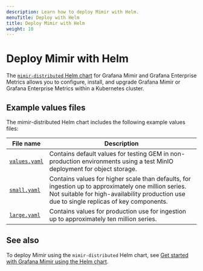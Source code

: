 ```yaml
---
description: Learn how to deploy Mimir with Helm.
menuTitle: Deploy with Helm
title: Deploy Mimir with Helm
weight: 10
---
```


<!-- Note: This topic is mounted in the GEM documentation. Ensure that all updates are also applicable to GEM. -->

# Deploy Mimir with Helm

The [`mimir-distributed` Helm chart](https://github.com/grafana/mimir/blob/main/operations/helm/charts/mimir-distributed/) for Grafana Mimir and Grafana Enterprise Metrics allows you to configure, install, and upgrade Grafana Mimir or Grafana Enterprise Metrics within a Kubernetes cluster.

## Example values files

The mimir-distributed Helm chart includes the following example values files:

| File name                                                                                                        | Description                                                                                                                                                                                       |
| ---------------------------------------------------------------------------------------------------------------- | ------------------------------------------------------------------------------------------------------------------------------------------------------------------------------------------------- |
| [`values.yaml`](https://github.com/grafana/mimir/blob/main/operations/helm/charts/mimir-distributed/values.yaml) | Contains default values for testing GEM in non-production environments using a test MinIO deployment for object storage.                                                                          |
| [`small.yaml`](https://github.com/grafana/mimir/tree/main/operations/helm/charts/mimir-distributed/small.yaml)   | Contains values for higher scale than defaults, for ingestion up to approximately one million series. Not suitable for high-availability production use due to single replicas of key components. |
| [`large.yaml`](https://github.com/grafana/mimir/tree/main/operations/helm/charts/mimir-distributed/large.yaml)   | Contains values for production use for ingestion up to approximately ten million series.                                                                                                          |

## See also

To deploy Mimir using the `mimir-distributed` Helm chart, see [Get started with Grafana Mimir using the Helm chart](/docs/helm-charts/mimir-distributed/latest/get-started-helm-charts/).
